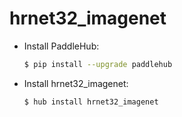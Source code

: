 # hrnet32_imagenet
* Install PaddleHub: 

    ```bash
    $ pip install --upgrade paddlehub
    ```

* Install hrnet32_imagenet: 

    ```bash
    $ hub install hrnet32_imagenet
    ```
